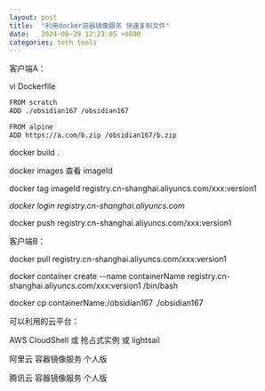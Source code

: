 ```yaml
---
layout: post
title:  "利用docker容器镜像服务 快速复制文件"
date:   2024-08-29 12:23:05 +0800
categories: tech tools
---  
```



客户端A：

vi Dockerfile  

```bash
FROM scratch
ADD ./obsidian167 /obsidian167
```

```bash
FROM alpine
ADD https://a.com/b.zip /obsidian167/b.zip
```

docker build .  

docker images  查看 imageId  

docker tag imageId registry.cn-shanghai.aliyuncs.com/xxx:version1  

*docker login registry.cn-shanghai.aliyuncs.com*  

docker push registry.cn-shanghai.aliyuncs.com/xxx:version1  

客户端B：

docker pull registry.cn-shanghai.aliyuncs.com/xxx:version1  

docker container create --name containerName registry.cn-shanghai.aliyuncs.com/xxx:version1 /bin/bash  

docker cp containerName:/obsidian167 ./obsidian167  



可以利用的云平台：  

AWS CloudShell 或 抢占式实例 或 lightsail  

阿里云 容器镜像服务 个人版  

腾讯云 容器镜像服务 个人版  